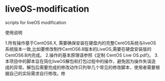 # liveOS-modification
scripts for liveOS modification

使用说明

1.所有操作基于CentOS6.X, 需要确保安装在硬盘内的完整CentOS系统与liveOS系统版本一致,比如要修改制作CentOS6.8版本的LiveOS,需要在硬盘安装版的CentOS6.8内完成。
2.操作的基本原理请参照《定制 CentOS Live OS.pdf》。
3.本项目中的脚本旨在简化liveOS解包和打包过程中的操作，避免因为操作失误造成的异常。解包后需要完成的修改动作只列举几个常见的修改脚本，使用者需要根据自己的实际需求自行修改。修





